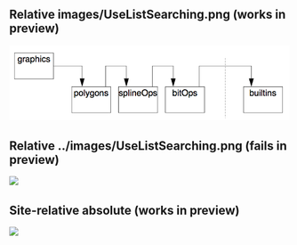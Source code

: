 ## Relative images/UseListSearching.png (works in preview)

![](images/UseListSearching.png)

## Relative ../images/UseListSearching.png (fails in preview)

![](../images/UseListSearching.png)

## Site-relative absolute (works in preview)

![](/AppliedLogicSystems/ALSProlog/wiki/images/UseListSearching.png)
